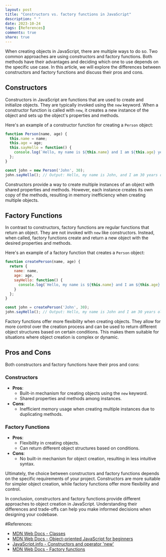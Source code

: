 ```yaml
---
layout: post
title: "Constructors vs. factory functions in JavaScript"
description: " "
date: 2023-10-24
tags: [References]
comments: true
share: true
---
```


When creating objects in JavaScript, there are multiple ways to do so. Two common approaches are using constructors and factory functions. Both methods have their advantages and deciding which one to use depends on the specific use case. In this article, we will explore the differences between constructors and factory functions and discuss their pros and cons.

## Constructors

Constructors in JavaScript are functions that are used to create and initialize objects. They are typically invoked using the `new` keyword. When a constructor function is called with `new`, it creates a new instance of the object and sets up the object's properties and methods.

Here's an example of a constructor function for creating a `Person` object:

```javascript
function Person(name, age) {
  this.name = name;
  this.age = age;
  this.sayHello = function() {
    console.log(`Hello, my name is ${this.name} and I am ${this.age} years old.`);
  };
}

const john = new Person('John', 30);
john.sayHello(); // Output: Hello, my name is John, and I am 30 years old.
```

Constructors provide a way to create multiple instances of an object with shared properties and methods. However, each instance creates its own copy of the methods, resulting in memory inefficiency when creating multiple objects.

## Factory Functions

In contrast to constructors, factory functions are regular functions that return an object. They are not invoked with `new` like constructors. Instead, when called, factory functions create and return a new object with the desired properties and methods.

Here's an example of a factory function that creates a `Person` object:

```javascript
function createPerson(name, age) {
  return {
    name: name,
    age: age,
    sayHello: function() {
      console.log(`Hello, my name is ${this.name} and I am ${this.age} years old.`);
    }
  };
}

const john = createPerson('John', 30);
john.sayHello(); // Output: Hello, my name is John and I am 30 years old.
```

Factory functions offer more flexibility when creating objects. They allow for more control over the creation process and can be used to return different object structures based on certain conditions. This makes them suitable for situations where object creation is complex or dynamic.

## Pros and Cons

Both constructors and factory functions have their pros and cons:

### Constructors

- **Pros**:
  - Built-in mechanism for creating objects using the `new` keyword.
  - Shared properties and methods among instances.
- **Cons**:
  - Inefficient memory usage when creating multiple instances due to duplicating methods.

### Factory Functions

- **Pros**:
  - Flexibility in creating objects.
  - Can return different object structures based on conditions.
- **Cons**:
  - No built-in mechanism for object creation, resulting in less intuitive syntax.

Ultimately, the choice between constructors and factory functions depends on the specific requirements of your project. Constructors are more suitable for simpler object creation, while factory functions offer more flexibility and control.

In conclusion, constructors and factory functions provide different approaches to object creation in JavaScript. Understanding their differences and trade-offs can help you make informed decisions when designing your codebase.

#References:
- [MDN Web Docs - Classes](https://developer.mozilla.org/en-US/docs/Web/JavaScript/Reference/Classes)
- [MDN Web Docs - Object-oriented JavaScript for beginners](https://developer.mozilla.org/en-US/docs/Learn/JavaScript/Objects/Object-oriented_JS)
- [JavaScript.info - Constructors and operator 'new'](https://javascript.info/constructor-new)
- [MDN Web Docs - Factory functions](https://developer.mozilla.org/en-US/docs/Learn/JavaScript/Objects/Factory_functions)